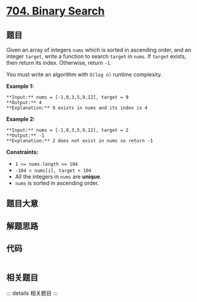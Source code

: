 # [704. Binary Search](https://leetcode.com/problems/binary-search)

## 题目

Given an array of integers `nums` which is sorted in ascending order, and an
integer `target`, write a function to search `target` in `nums`. If `target`
exists, then return its index. Otherwise, return `-1`.

You must write an algorithm with `O(log n)` runtime complexity.



**Example 1:**

    
    
    **Input:** nums = [-1,0,3,5,9,12], target = 9
    **Output:** 4
    **Explanation:** 9 exists in nums and its index is 4
    

**Example 2:**

    
    
    **Input:** nums = [-1,0,3,5,9,12], target = 2
    **Output:** -1
    **Explanation:** 2 does not exist in nums so return -1
    



**Constraints:**

  * `1 <= nums.length <= 104`
  * `-104 < nums[i], target < 104`
  * All the integers in `nums` are **unique**.
  * `nums` is sorted in ascending order.


## 题目大意

## 解题思路

## 代码

```javascript

```

## 相关题目

::: details 相关题目
:::
